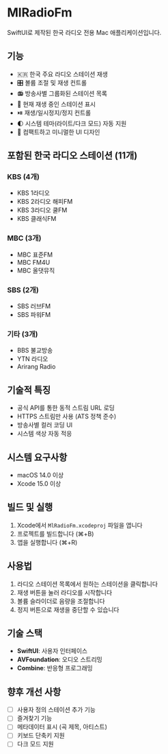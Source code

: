 # MlRadioFm

SwiftUI로 제작된 한국 라디오 전용 Mac 애플리케이션입니다.

## 기능

- 🇰🇷 한국 주요 라디오 스테이션 재생
- 🎛️ 볼륨 조절 및 재생 컨트롤
- 📻 방송사별 그룹화된 스테이션 목록
- 🎯 현재 재생 중인 스테이션 표시
- ⏯️ 재생/일시정지/정지 컨트롤
- 🌓 시스템 테마(라이트/다크 모드) 자동 지원
- 📱 컴팩트하고 미니멀한 UI 디자인

## 포함된 한국 라디오 스테이션 (11개)

### KBS (4개)
- KBS 1라디오
- KBS 2라디오 해피FM
- KBS 3라디오 쿨FM
- KBS 클래식FM

### MBC (3개)
- MBC 표준FM
- MBC FM4U
- MBC 올댓뮤직

### SBS (2개)
- SBS 러브FM
- SBS 파워FM

### 기타 (3개)
- BBS 불교방송
- YTN 라디오
- Arirang Radio

## 기술적 특징

- 공식 API를 통한 동적 스트림 URL 로딩
- HTTPS 스트림만 사용 (ATS 정책 준수)
- 방송사별 컬러 코딩 UI
- 시스템 색상 자동 적응

## 시스템 요구사항

- macOS 14.0 이상
- Xcode 15.0 이상

## 빌드 및 실행

1. Xcode에서 `MlRadioFm.xcodeproj` 파일을 엽니다
2. 프로젝트를 빌드합니다 (⌘+B)
3. 앱을 실행합니다 (⌘+R)

## 사용법

1. 라디오 스테이션 목록에서 원하는 스테이션을 클릭합니다
2. 재생 버튼을 눌러 라디오를 시작합니다
3. 볼륨 슬라이더로 음량을 조절합니다
4. 정지 버튼으로 재생을 중단할 수 있습니다

## 기술 스택

- **SwiftUI**: 사용자 인터페이스
- **AVFoundation**: 오디오 스트리밍
- **Combine**: 반응형 프로그래밍

## 향후 개선 사항

- [ ] 사용자 정의 스테이션 추가 기능
- [ ] 즐겨찾기 기능
- [ ] 메타데이터 표시 (곡 제목, 아티스트)
- [ ] 키보드 단축키 지원
- [ ] 다크 모드 지원

